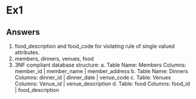 # Ex1

## Answers

1. food_description and food_code for violating rule of single valued attributes.
2. members, dinners, venues, food
3. 3NF compliant database structure:
    a. Table Name: Members
    Columns: member_id | member_name | member_address
    b. Table Name: Dinners
    Columns: dinner_id | dinner_date | venue_code
    c. Table: Venues
    Columns: Venue_id | venue_description
    d. Table: food
    Columns: food_id | food_description  
